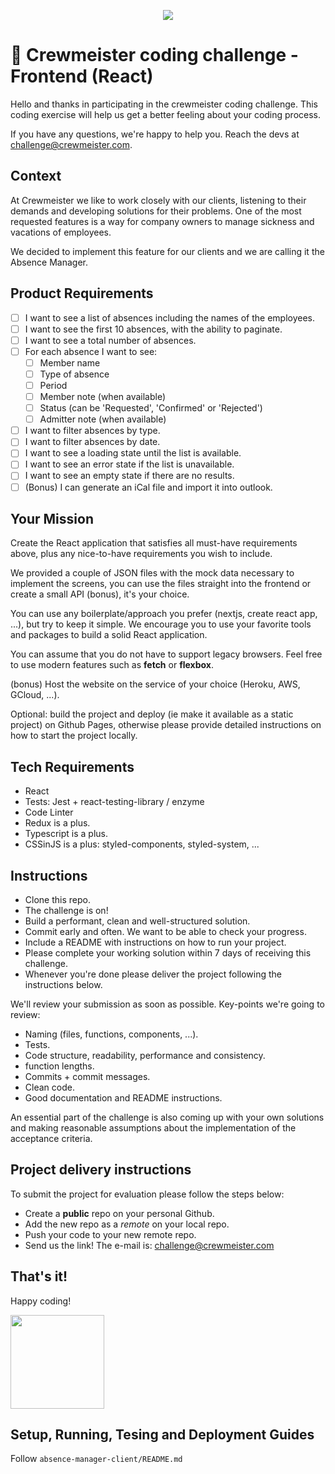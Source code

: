 <p align="center">
  <img src="https://crewmeister.com/images/logo_crewmeister_without_text.svg" />
</p>

# 🚀 Crewmeister coding challenge - Frontend (React)

Hello and thanks in participating in the crewmeister coding challenge. This coding exercise will help us get a better feeling about your coding process.

If you have any questions, we're happy to help you. Reach the devs at challenge@crewmeister.com.

## Context

At Crewmeister we like to work closely with our clients, listening to their demands and developing solutions for their problems. One of the most requested features is a way for company owners to manage sickness and vacations of employees.

We decided to implement this feature for our clients and we are calling it the Absence Manager.

## Product Requirements

- [ ] I want to see a list of absences including the names of the employees.
- [ ] I want to see the first 10 absences, with the ability to paginate.
- [ ] I want to see a total number of absences.
- [ ] For each absence I want to see:
  - [ ] Member name
  - [ ] Type of absence
  - [ ] Period
  - [ ] Member note (when available)
  - [ ] Status (can be 'Requested', 'Confirmed' or 'Rejected')
  - [ ] Admitter note (when available)
- [ ] I want to filter absences by type.
- [ ] I want to filter absences by date.
- [ ] I want to see a loading state until the list is available.
- [ ] I want to see an error state if the list is unavailable.
- [ ] I want to see an empty state if there are no results.
- [ ] (Bonus) I can generate an iCal file and import it into outlook.

## Your Mission

Create the React application that satisfies all must-have requirements above, plus any nice-to-have requirements you wish to include.

We provided a couple of JSON files with the mock data necessary to implement the screens, you can use the files straight into the frontend or create a small API (bonus), it's your choice.

You can use any boilerplate/approach you prefer (nextjs, create react app, ...), but try to keep it simple. We encourage you to use your favorite tools and packages to build a solid React application.

You can assume that you do not have to support legacy browsers. Feel free to use modern features such as **fetch** or **flexbox**.

(bonus) Host the website on the service of your choice (Heroku, AWS, GCloud, ...).

Optional: build the project and deploy (ie make it available as a static project) on Github Pages, otherwise please provide detailed instructions on how to start the project locally.

## Tech Requirements

- React
- Tests: Jest + react-testing-library / enzyme
- Code Linter
- Redux is a plus.
- Typescript is a plus.
- CSSinJS is a plus: styled-components, styled-system, ...

## Instructions

- Clone this repo.
- The challenge is on!
- Build a performant, clean and well-structured solution.
- Commit early and often. We want to be able to check your progress.
- Include a README with instructions on how to run your project.
- Please complete your working solution within 7 days of receiving this challenge.
- Whenever you're done please deliver the project following the instructions below.

We'll review your submission as soon as possible. Key-points we're going to review:

- Naming (files, functions, components, ...).
- Tests.
- Code structure, readability, performance and consistency.
- function lengths.
- Commits + commit messages.
- Clean code.
- Good documentation and README instructions.

An essential part of the challenge is also coming up with your own solutions and making reasonable assumptions about the implementation of the acceptance criteria.

## Project delivery instructions

To submit the project for evaluation please follow the steps below:

- Create a **public** repo on your personal Github.
- Add the new repo as a _remote_ on your local repo.
- Push your code to your new remote repo.
- Send us the link! The e-mail is: challenge@crewmeister.com

## That's it!

Happy coding!

<img src="https://user-images.githubusercontent.com/5693916/30273942-84252588-96fb-11e7-9420-5516b92cb1f7.gif" data-canonical-src="https://user-images.githubusercontent.com/5693916/30273942-84252588-96fb-11e7-9420-5516b92cb1f7.gif" width="150" height="150" />

## Setup, Running, Tesing and Deployment Guides

Follow `absence-manager-client/README.md`